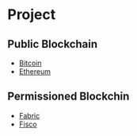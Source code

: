# Project

## Public Blockchain
- [Bitcoin](bitcoin)
- [Ethereum](ethereum)


## Permissioned Blockchin
- [Fabric](fabric)
- [Fisco](fabric)
